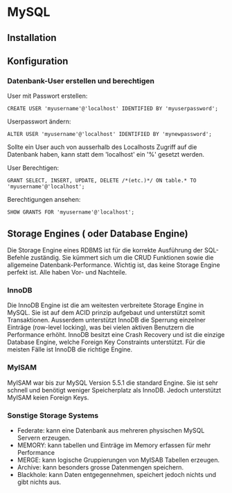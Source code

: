 # MySQL

## Installation

## Konfiguration

### Datenbank-User erstellen und berechtigen

User mit Passwort erstellen:
```mysql
CREATE USER 'myusername'@'localhost' IDENTIFIED BY 'myuserpassword';
```

Userpasswort ändern:
```mysql
ALTER USER 'myusername'@'localhost' IDENTIFIED BY 'mynewpassword';
```

Sollte ein User auch von ausserhalb des Localhosts Zugriff auf die Datenbank haben, kann statt dem 'localhost' ein '%' gesetzt werden.

User Berechtigen:
```mysql
GRANT SELECT, INSERT, UPDATE, DELETE /*(etc.)*/ ON table.* TO 'myusername'@'localhost';
```

Berechtigungen ansehen:
```mysql
SHOW GRANTS FOR 'myusername'@'localhost';
```

## Storage Engines ( oder Database Engine)

Die Storage Engine eines RDBMS ist für die korrekte Ausführung der SQL-Befehle zuständig.
Sie kümmert sich um die CRUD Funktionen sowie die allgemeine Datenbank-Performance.
Wichtig ist, das keine Storage Engine perfekt ist. Alle haben Vor- und Nachteile.

### InnoDB

Die InnoDB Engine ist die am weitesten verbreitete Storage Engine in MySQL. Sie ist auf dem ACID prinzip aufgebaut und unterstützt somit Transaktionen. Ausserdem unterstützt InnoDB die Sperrung einzelner Einträge (row-level locking), was bei vielen aktiven Benutzern die Performance erhöht. InnoDB besitzt eine Crash Recovery und ist die einzige Database Engine, welche Foreign Key Constraints unterstützt.
Für die meisten Fälle ist InnoDB die richtige Engine.

### MyISAM

MyISAM war bis zur MySQL Version 5.5.1 die standard Engine. Sie ist sehr schnell und benötigt weniger Speicherplatz als InnoDB. Jedoch unterstützt MyISAM keien Foreign Keys.

### Sonstige Storage Systems

* Federate: kann eine Datenbank aus mehreren physischen MySQL Servern erzeugen.
* MEMORY: kann tabellen und Einträge im Memory erfassen für mehr Performance
* MERGE: kann logische Gruppierungen von MyISAB Tabellen erzeugen.
* Archive: kann besonders grosse Datenmengen speichern.
* Blackhole: kann Daten entgegennehmen, speichert jedoch nichts und gibt nichts aus.
